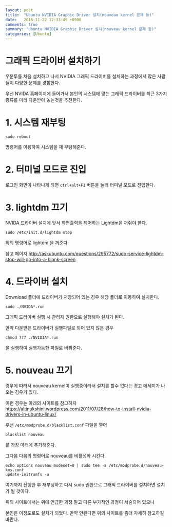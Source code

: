 ```yaml
---
layout: post
title:  "Ubuntu NVIDIA Graphic Driver 설치(nouveau kernel 문제 등)"
date:   2016-11-22 12:33:49 +0900
comments: true
summary: "Ubuntu NVIDIA Graphic Driver 설치(nouveau kernel 문제 등)"
categories: [Ubuntu]
---
```


# 그래픽 드라이버 설치하기 
우분투를 처음 설치하고 나서 NVIDIA 그래픽 드라이버를 설치하는 과정에서 많은 사람들이 다양한 문제를 경험한다.

우선 NVIDA 홈페이지에 들어가서 본인의 시스템에 맞는 그래픽 드라이버를 최근 3가지 종류를 미리 다운받아 놓는것을 추천한다.

# 1. 시스템 재부팅


```
sudo reboot
```

명령어를 이용하여 시스템을 재 부팅해준다.

# 2. 터미널 모드로 진입

로그인 화면이 나타나게 되면 `ctrl+alt+F1` 버튼을 눌러 터미널 모드로 진입한다.

# 3. lightdm 끄기

NVIDA 드라이버 설치에 앞서 화면출력을 제어하는 Lightdm을 꺼줘야 한다.

```
sudo /etc/init.d/lightdm stop
```

위의 명령어로 lightdm 을 꺼준다

참고 페이지
<http://askubuntu.com/questions/295772/sudo-service-lightdm-stop-will-go-into-a-blank-screen>

# 4. 드라이버 설치

Download 폴더에 드라이버가 저장되어 있는 경우 해당 폴더로 이동하여 설치한다.

```
sudo ./NVIDA*.run
```

그래픽 드라이버 실행 시 관리자 권한으로 실행해야 설치가 된다.

만약 다운받은 드라이버가 실행파일로 되어 있지 않은 경우 

```
chmod 777 ./NVIDIA*.run
```

을 실행하여 실행가능한 파일로 바꿔준다.

# 5. nouveau 끄기

경우에 따라서 nouveau kernel이 실행중이라서 설치를 할수 없다는 경고 메세지가 나오는 경우가 있다.

이런 경우는 아래의 사이트를 참고하자
<https://altinukshini.wordpress.com/2011/07/28/how-to-install-nvidia-drivers-in-ubuntu-linux/>

우선 `/etc/modprobe.d/blacklist.conf` 파일을 열어

```
blacklist nouveau
```

를 가장 아래에 추가해준다. 

그다음 다음의 명령어로 nouveau를 비활성화 시킨다.

```
echo options nouveau modeset=0 | sudo tee -a /etc/modprobe.d/nouveau-kms.conf
update-initramfs -u
```

여기까지 진행한 후 재부팅하고 다시 sudo 권한으로 그래픽 드라이버를 설치하면 설치가 될 것이다.

위의 사이트에서는 위에 언급한 과정 말고 다른 부가적인 과정이 서술되어 있으나

본인은 이정도로도 설치가 되었다. 만약 안된다면 위의 사이트를 좀더 자세히 참고하길 바란다. 


